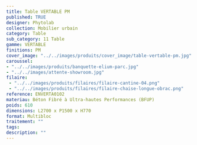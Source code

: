 ```yaml
---
title: Table VERTABLE PM 
published: TRUE
designer: Phytolab
collection: Mobilier urbain
category: Table
sub_category: 11 Table
gamme: VERTABLE
finitions: PM
cover_image: "../../images/produits/cover_image/table-vertable-pm.jpg"
caroussel: 
- "../../images/produits/banquette-elium-parc.jpg"
- "../../images/attente-showroom.jpg"
filaire: 
 - "../../images/produits/filaires/filaire-cantine-04.png"
 - "../../images/produits/filaires/filaire-chaise-longue-obrac.png"
reference: ENVERTA0102
materiau: Béton Fibré à Ultra-hautes Performances (BFUP)
poids: 610
dimensions: L2700 x P1500 x H770 
format: Multibloc
traitement: ""
tags: 
description: ""
---
```

